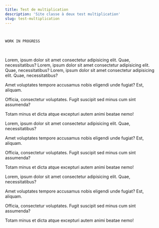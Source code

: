 ```yaml
---
title: Test de multiplication
description: 'Site classe à deux test multiplication'
slug: test-multiplication
---
```


<br/>

```sh
WORK IN PROGRESS
```

<br/>

<p>Lorem, ipsum dolor sit amet consectetur adipisicing elit. Quae, necessitatibus? Lorem, ipsum dolor sit amet consectetur adipisicing elit. Quae, necessitatibus? Lorem, ipsum dolor sit amet consectetur adipisicing elit. Quae, necessitatibus?</p>
    <p>Amet voluptates tempore accusamus nobis eligendi unde fugiat? Est, aliquam.</p>
    <p>Officia, consectetur voluptates. Fugit suscipit sed minus cum sint assumenda?</p>
    <p>Totam minus et dicta atque excepturi autem animi beatae nemo!</p>
<p>Lorem, ipsum dolor sit amet consectetur adipisicing elit. Quae, necessitatibus?</p>
    <p>Amet voluptates tempore accusamus nobis eligendi unde fugiat? Est, aliquam.</p>
    <p>Officia, consectetur voluptates. Fugit suscipit sed minus cum sint assumenda?</p>
    <p>Totam minus et dicta atque excepturi autem animi beatae nemo!</p>
<p>Lorem, ipsum dolor sit amet consectetur adipisicing elit. Quae, necessitatibus?</p>
    <p>Amet voluptates tempore accusamus nobis eligendi unde fugiat? Est, aliquam.</p>
    <p>Officia, consectetur voluptates. Fugit suscipit sed minus cum sint assumenda?</p>
    <p>Totam minus et dicta atque excepturi autem animi beatae nemo!</p>
